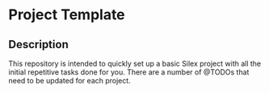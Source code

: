 # Project Template

## Description

This repository is intended to quickly set up a basic Silex project with all the
initial repetitive tasks done for you. There are a number of @TODOs that need to
be updated for each project.
